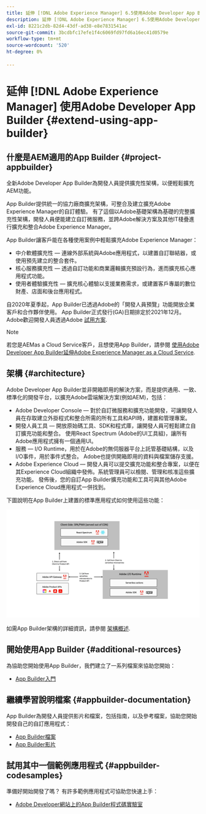 ```yaml
---
title: 延伸 [!DNL Adobe Experience Manager] 6.5使用Adobe Developer App Builder。
description: 延伸 [!DNL Adobe Experience Manager] 6.5使用Adobe Developer App Builder。
exl-id: 8221c2db-82d4-43df-ad38-e8e7831541ac
source-git-commit: 3bcdbfc17efe1f4c6069fd97fd6a16ec41d0579e
workflow-type: tm+mt
source-wordcount: '520'
ht-degree: 0%

---
```


# 延伸 [!DNL Adobe Experience Manager] 使用Adobe Developer App Builder {#extend-using-app-builder}

## 什麼是AEM適用的App Builder {#project-appbuilder}

全新Adobe Developer App Builder為開發人員提供擴充性架構，以便輕鬆擴充AEM功能。

App Builder提供統一的協力廠商擴充架構，可整合及建立擴充Adobe Experience Manager的自訂體驗。 有了這個以Adobe基礎架構為基礎的完整擴充性架構，開發人員便能建立自訂微服務，並跨Adobe解決方案及其他IT棧疊進行擴充和整合Adobe Experience Manager。

App Builder讓客戶能在各種使用案例中輕鬆擴充Adobe Experience Manager：

* 中介軟體擴充性 — 連線外部系統與Adobe應用程式，以建置自訂聯結器，或使用預先建立的整合套件。
* 核心服務擴充性 — 透過自訂功能和商業邏輯擴充預設行為，進而擴充核心應用程式功能。
* 使用者體驗擴充性 — 擴充核心體驗以支援業務需求，或建置客戶專屬的數位財產、店面和後台應用程式。

自2020年夏季起，App Builder已透過Adobe的「開發人員預覽」功能開放企業客戶和合作夥伴使用。 App Builder正式發行(GA)日期排定於2021年12月。 Adobe歡迎開發人員透過Adobe [試用方案](https://developer.adobe.com/app-builder/trial/).

>[!NOTE]
>
>若您是AEMas a Cloud Service客戶，且想使用App Builder，請參閱 [使用Adobe Developer App Builder延伸Adobe Experience Manager as a Cloud Service](https://experienceleague.adobe.com/docs/experience-manager-65/developing/extending-aem/app-builder.html).

## 架構 {#architecture}

Adobe Developer App Builder並非開箱即用的解決方案，而是提供通用、一致、標準化的開發平台，以擴充Adobe雲端解決方案(例如AEM)，包括：

* Adobe Developer Console — 對於自訂微服務和擴充功能開發，可讓開發人員在存取建立外掛程式和整合所需的所有工具和API時，建置和管理專案。
* 開發人員工具 — 開放原始碼工具、SDK和程式庫，讓開發人員可輕鬆建立自訂擴充功能和整合。 使用React Spectrum (Adobe的UI工具組)，讓所有Adobe應用程式擁有一個通用UI。
* 服務 — I/O Runtime，用於在Adobe的無伺服器平台上託管基礎結構，以及I/O事件，用於事件式整合。 Adobe也提供開箱即用的資料與檔案儲存支援。
* Adobe Experience Cloud — 開發人員可以提交擴充功能和整合專案，以便在其Experience Cloud組織中發佈。系統管理員可以檢閱、管理和核准這些擴充功能。 發佈後，您的自訂App Builder擴充功能和工具可與其他Adobe Experience Cloud應用程式一併找到。

下圖說明在App Builder上建置的標準應用程式如何使用這些功能：

![架構](assets/appbuilder-architecture.jpg)

如需App Builder架構的詳細資訊，請參閱 [架構概述](https://developer.adobe.com/app-builder/docs/guides/).

## 開始使用App Builder {#additional-resources}

為協助您開始使用App Builder，我們建立了一系列檔案來協助您開始：

* [App Builder入門](https://developer.adobe.com/app-builder/docs/getting_started/)

## 繼續學習說明檔案 {#appbuilder-documentation}

App Builder為開發人員提供影片和檔案，包括指南，以及參考檔案，協助您開始開發自己的自訂應用程式：

* [App Builder檔案](https://developer.adobe.com/app-builder/docs/overview/)
* [App Builder影片](https://www.youtube.com/playlist?list=PLcVEYUqU7VRfDij-Jbjyw8S8EzW073F_o)

## 試用其中一個範例應用程式 {#appbuilder-codesamples}

準備好開始開發了嗎？ 有許多範例應用程式可協助您快速上手：

* [Adobe Developer網站上的App Builder程式碼實驗室](https://developer.adobe.com/app-builder/docs/resources/)

